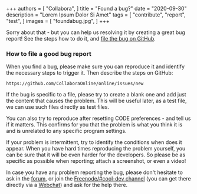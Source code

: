 +++
authors = [
    "Collabora",
]
title = "Found a bug?"
date = "2020-09-30"
description = "Lorem Ipsum Dolor Si Amet"
tags = [
    "contribute",
    "report",
		"test",
]
images = [
    "foundabug.jpg",
]
+++

Sorry about that - but you can help us resolving it by creating a great bug
report! See the steps how to do it, and [file the bug on GitHub](https://github.com/CollaboraOnline/online/issues/new "File the bug on GitHub").

<!--more-->
### How to file a good bug report

When you find a bug, please make sure you can reproduce it and identify
the necessary steps to trigger it. Then describe the steps on GitHub:

    https://github.com/CollaboraOnline/online/issues/new

If the bug is specific to a file, please try to create a blank one and add just
the content that causes the problem.
This will be useful later, as a test file, we can use such files directly as
test files.

You can also try to reproduce after resetting CODE preferences -
and tell us if it matters.
This confirms for you that the problem is what you think it is and is
unrelated to any specific program settings.

If your problem is intermittent, try to identify the conditions when does it
appear. When you have hard times reproducing the problem yourself, you can be
sure that it will be even harder for the developers. So please be as specific
as possible when reporting; attach a screenshot, or even a video!

In case you have any problem reporting the bug, please don't hesitate to ask
in the [forum](https://forum.collaboraonline.com/), or
join the [Freenode/#cool-dev channel](irc://irc.freenode.net/#cool-dev) (you
can get there directly via a [Webchat](https://webchat.freenode.net/#cool-dev))
and ask for the help there.
